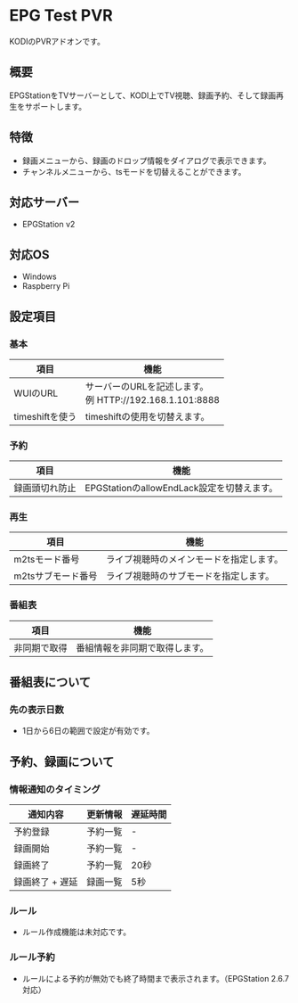 # EPG Test PVR
KODIのPVRアドオンです。

## 概要
EPGStationをTVサーバーとして、KODI上でTV視聴、録画予約、そして録画再生をサポートします。

## 特徴
 - 録画メニューから、録画のドロップ情報をダイアログで表示できます。
 - チャンネルメニューから、tsモードを切替えることができます。

## 対応サーバー
 - EPGStation v2

## 対応OS
 - Windows
 - Raspberry Pi

## 設定項目
### 基本
| 項目 | 機能 |
----|----
| WUIのURL | サーバーのURLを記述します。<br>例 HTTP://192.168.1.101:8888 |
| timeshiftを使う | timeshiftの使用を切替えます。 |

### 予約
| 項目 | 機能 |
----|----
| 録画頭切れ防止 | EPGStationのallowEndLack設定を切替えます。 |

### 再生
| 項目 | 機能 |
----|----
| m2tsモード番号 | ライブ視聴時のメインモードを指定します。 |
| m2tsサブモード番号 | ライブ視聴時のサブモードを指定します。 |

### 番組表
| 項目 | 機能 |
----|----
| 非同期で取得 | 番組情報を非同期で取得します。 |

## 番組表について
### 先の表示日数
 - 1日から6日の範囲で設定が有効です。

## 予約、録画について
### 情報通知のタイミング
| 通知内容 | 更新情報 | 遅延時間 |
----|----|----
予約登録 | 予約一覧	| -
録画開始 | 予約一覧	| -
録画終了 | 予約一覧	| 20秒
録画終了 + 遅延 | 録画一覧 | 5秒

### ルール
 - ルール作成機能は未対応です。

### ルール予約
 - ルールによる予約が無効でも終了時間まで表示されます。（EPGStation 2.6.7対応）
